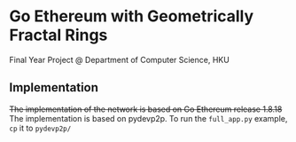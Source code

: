 # Go Ethereum with Geometrically Fractal Rings

Final Year Project \@ Department of Computer Science, HKU

## Implementation
<s>The implementation of the network is based on Go Ethereum release 1.8.18</s>
The implementation is based on pydevp2p. 
To run the `full_app.py` example, `cp` it to `pydevp2p/`